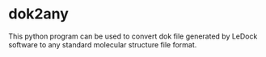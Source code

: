 # dok2any
This python program can be used to convert dok file generated by LeDock software to any standard molecular structure file format.
